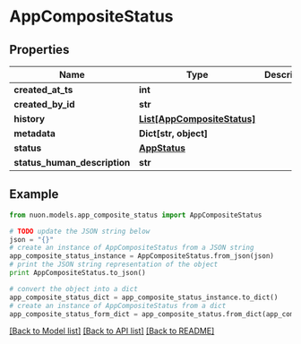 # AppCompositeStatus


## Properties

Name | Type | Description | Notes
------------ | ------------- | ------------- | -------------
**created_at_ts** | **int** |  | [optional] 
**created_by_id** | **str** |  | [optional] 
**history** | [**List[AppCompositeStatus]**](AppCompositeStatus.md) |  | [optional] 
**metadata** | **Dict[str, object]** |  | [optional] 
**status** | [**AppStatus**](AppStatus.md) |  | [optional] 
**status_human_description** | **str** |  | [optional] 

## Example

```python
from nuon.models.app_composite_status import AppCompositeStatus

# TODO update the JSON string below
json = "{}"
# create an instance of AppCompositeStatus from a JSON string
app_composite_status_instance = AppCompositeStatus.from_json(json)
# print the JSON string representation of the object
print AppCompositeStatus.to_json()

# convert the object into a dict
app_composite_status_dict = app_composite_status_instance.to_dict()
# create an instance of AppCompositeStatus from a dict
app_composite_status_form_dict = app_composite_status.from_dict(app_composite_status_dict)
```
[[Back to Model list]](../README.md#documentation-for-models) [[Back to API list]](../README.md#documentation-for-api-endpoints) [[Back to README]](../README.md)


